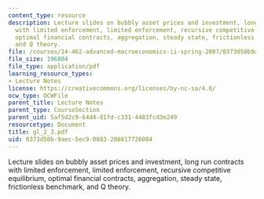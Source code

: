 ```yaml
---
content_type: resource
description: Lecture slides on bubbly asset prices and investment, long run contracts
  with limited enforcement, limited enforcement, recursive competitive equilibrium,
  optimal financial contracts, aggregation, steady state, frictionless benchmark,
  and Q theory.
file: /courses/14-462-advanced-macroeconomics-ii-spring-2007/0373d50b9aec5ec90883286817726084_gl_2_3.pdf
file_size: 196804
file_type: application/pdf
learning_resource_types:
- Lecture Notes
license: https://creativecommons.org/licenses/by-nc-sa/4.0/
ocw_type: OCWFile
parent_title: Lecture Notes
parent_type: CourseSection
parent_uid: 5af5d2c9-64d4-81fd-c331-4483fcd3e249
resourcetype: Document
title: gl_2_3.pdf
uid: 0373d50b-9aec-5ec9-0883-286817726084
---
```

Lecture slides on bubbly asset prices and investment, long run contracts with limited enforcement, limited enforcement, recursive competitive equilibrium, optimal financial contracts, aggregation, steady state, frictionless benchmark, and Q theory.